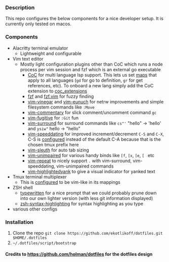 ### Description

This repo configures the below components for a nice developer setup. It is currently only tested on macos.

### Components
- Alacritty terminal emulator
  - Lightweight and configurable
- Vim text editor
  - Mostly light configuration plugins other than CoC which runs a node process per vim session and fzf which is an external go executable
    - [CoC](https://github.com/neoclide/coc.nvim) for multi language lsp support. This lets us set [maps](vim/vim.symlink/plugin/coc.vim) that apply to all languages (`gd` for go to definition, `gr` for get references, etc). To onboard a new lang simply add the CoC extension to [coc_extensions](vim/install.sh)
    - [fzf](https://github.com/junegunn/fzf) and [fzf.vim](https://github.com/junegunn/fzf.vim) for fuzzy finding
    - [vim-vinegar](https://github.com/tpope/vim-vinegar) and [vim-eunuch](https://github.com/tpope/vim-eunuch) for netrw improvements and simple filesystem commands like `:Move`
    - [vim-commentary](https://github.com/tpope/vim-commentary) for slick comment/uncomment command `gc`
    - [vim-fugitive](https://github.com/tpope/vim-fugitive) for `:Git` fun
    - [vim-surround](https://github.com/tpope/vim-surround) for surround commands like `cs"'` "hello" -> 'hello' and `ysiw"` hello -> "hello"
    - [vim-speeddating](https://github.com/tpope/vim-speeddating) for improved increment/decrement `C-S` and `C-X`, C-S is [configured](vim/vim.symlink/plugin/speeddating.vim) instead of the default C-A because that is the chosen tmux prefix here
    - [vim-sleuth](https://github.com/tpope/vim-sleuth) for auto tab sizing
    - [vim-unimpaired](https://github.com/tpope/vim-unimpaired) for various handy binds like `[f`, `[x`, `[e`, `[ ` etc
    - [vim-repeat](https://github.com/tpope/vim-repeat) to nicely support `.` with vim-surround, vim-speeddating, vim-unimpaired commands
    - [vim-highlightedyank](https://github.com/machakann/vim-highlightedyank) to give a visual indicator for yanked text
- Tmux terminal multiplexer
  - This is [configured](tmux/config/vim.conf) to be vim-like in its mappings
- ZSH shell
  - [typewritten](https://github.com/reobin/typewritten) for a nice prompt that we could probably prune down into our own lighter version (with less git information displayed)
  - [zsh-syntax-highlighting](https://github.com/zsh-users/zsh-syntax-highlighting) for syntax highlighting as you type
- various other configs

### Installation

1. Clone the repo `git clone https://github.com/ekotlikoff/dotfiles.git $HOME/.dotfiles`
1. `~/.dotfiles/script/bootstrap`

#### Credits to https://github.com/holman/dotfiles for the dotfiles design
